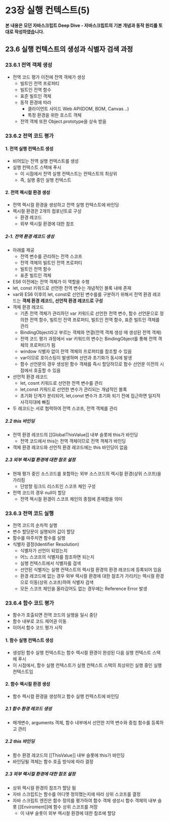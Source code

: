 # 23장 실행 컨텍스트(5)

**본 내용은 모던 자바스크립트 Deep Dive - 자바스크립트의 기본 개념과 동작 원리를 토대로 작성하였습니다.**

## 23.6 실행 컨텍스트의 생성과 식별자 검색 과정

### 23.6.1 전역 객체 생성

* 전역 코드 평가 이전에 전역 객체가 생성
  * 빌트인 전역 프로퍼티
  * 빌트인 전역 함수
  * 표준 빌트인 객체
  * 동작 환경에 따라
    * 클라이언트 사이드 Web API(DOM, BOM, Canvas ..)
    * 특정 환경을 위한 호스트 객체
  * 전역 객체 또한 Object.prototype을 상속 받음



### 23.6.2 전역 코드 평가

#### 1. 전역 실행 컨텍스트 생성

* 비어있는 전역 실행 컨텍스트를 생성
* 실행 컨텍스트 스택에 푸시
  * 이 시점에서 전역 실행 컨텍스트는 컨텍스트의 최상위
  * 즉, 실행 중인 실행 컨텍스트



#### 2. 전역 렉시컬 환경 생성

* 전역 렉시컬 환경을 생성하고 전역 실행 컨텍스트에 바인딩
* 렉시컬 환경은 2개의 컴포넌트로 구성
  * 환경 레코드
  * 외부 렉시컬 환경에 대한 참조



##### 2-1. 전역 환경 레코드 생성

* 아래를 제공
  * 전역 변수를 관리하는 전역 스코프
  * 전역 객체의 빌트인 전역 프로퍼티
  * 빌트인 전역 함수
  * 표준 빌트인 객체
* ES6 이전에는 전역 객체가 이 역할을 수행
* let, const 키워드로 선언한 전역 변수는 개념적인 블록 내에 존재
* var와 ES6 이후의 let, const로 선언된 변수를를 구분하기 위해서 전역 환경 레코드는 **객체 환경 레코드, 선언적 환경 레코드로 구성**
* 객체 환경 레코드
  * 기존 전역 객체가 관리하던 var 키워드로 선언한 전역 변수, 함수 선언문으로 정의한 전역 함수, 빌트인 전역 프로퍼티, 빌트인 전역 함수, 표준 빌트인 객체를 관리
  * BindingObject라고 부르는 객체와 연결(전역 객체 생성 때 생성된 전역 객체)
  * 전역 코드 평가 과정에서 var 키워드의 변수는 BindingObject를 통해 전역 객체의 프로퍼티가 됨
  * window 식별자 없이 전역 객체의 프로퍼티를 참조할 수 있음
  * var이므로 호이스팅이 발생하며 선언과 초기화가 동시에 발생
  * 함수 선언문의 경우 생성된 함수 객체를 즉시 할당하므로 함수 선언문 이전의 시점에서 호출할 수 있음
* 선언적 환경 레코드
  * let, cosnt 키워드로 선언한 전역 변수를 관리
  * let,const 키워드로 선언한 변수가 관리되는 개념적인 블록
  * 초기화 단계가 분리되어, let,const 변수가 초기화 되기 전에 접근하면 일지적 사각지대에 빠짐
* 두 레코드는 서로 협력하여 전역 스코프, 전역 객체를 관리



##### 2.2 this 바인딩

* 전역 환경 레코드의 [[GlobalThisValue]] 내부 슬롯에 this가 바인딩
  * 전역 코드에서 this는 전역 객체이므로 전역 객체가 바인딩
* 객체 환경 레코드와 선언적 환경 레코드에는 this 바인딩이 없음

##### 2.3 외부 렉시컬 환경에 대한 참조 설정

* 현재 평가 중인 소스코드를 포함하는 외부 소스코드의 렉시컬 환경(상위 스코프)을 가리킴
  * 단방향 링크드 리스트인 스코프 체인 구성
* 전역 코드의 경우 null이 할당
  * 전역 렉시컬 환경이 스코프 체인의 종점에 존재함을 의미



### 23.6.3 전역 코드 실행

* 전역 코드의 순차적 실행
* 변수 할당문이 실행되어 값이 할당
* 함수를 마주치면 함수를 실행
* 식별자 결정(Identifier Resolution)
  * 식별자가 선언이 되었는지
  * 어느 스코프의 식별자를 참조하면 되는지
  * 실행 컨텍스트에서 식별자를 검색
  * 선언된 식별자는 실행 컨텍스트의 렉시컬 환경의 환경 레코드에 등록되어 있음
  * 환경 레코드에 없는 경우 외부 렉시컬 환경에 대한 참조가 가리키는 렉시컬 환경으로 이동(상위 스코프)하여 식별자 검색
  * 모든 스코프 체인을 올라갔어도 없는 경우에는 Reference Error 발생



### 23.6.4 함수 코드 평가

* 함수가 호출되면 전역 코드의 실행을 일시 중단
* 함수 내부로 코드 제어권 이동
* 이어서 함수 코드 평가 시작



#### 1. 함수 실행 컨텍스트 생성

* 생성된 함수 실행 컨텍스트는 함수 렉시컬 환경이 완성된 다음 실행 컨텍스트 스택에 푸시
* 이 시점에서, 함수 실행 컨텍스트가 실행 컨텍스트 스택의 최상위인 실행 중인 실행 컨텍스트임



#### 2. 함수 렉시컬 환경 생성

* 함수 렉시컬 환경을 생성하고 함수 실행 컨텍스트에 바인딩

##### 2.1 함수 환경 레코드 생성

* 매개변수, arguments 객체, 함수 내부에서 선언한 지역 변수와 중첩 함수를 등록하고 관리



##### 2.2 this 바인딩

* 함수 환경 레코드의 [[ThisValue]] 내부 슬롯에 this가 바인딩
* 바인딩될 객체는 함수 호출 방식에 따라 결정

##### 2.3 외부 렉시컬 환경에 대한 참조 설정

* 상위 렉시컬 환경의 참조가 할당 됨
* 자바 스크립트는 함수를 어디엣 정의했는지에 따라 상위 스코프를 결정
* 자바 스크립트 엔진은 함수 정의를 평가하여 함수 객체 생성시 함수 객체의 내부 슬롯 [[Enviroment]]에 함수 상위 스코프를 저장
  * 이 내부 슬롯이 외부 렉시컬 환경에 대한 참조에 할당